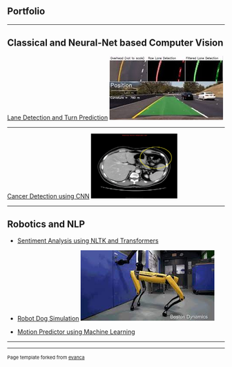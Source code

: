 ## Portfolio

---

## Classical and Neural-Net based Computer Vision

[Lane Detection and Turn Prediction](/Lane_detect)
<img src="images/lane_detect_thumbnail.jpeg?raw=true"/>

---
[Cancer Detection using CNN]()
<a href="images/CT_gastric_cancer.gif" target="_blank">
  <img src="images/CT_gastric_cancer.gif" alt="CT Gastric Cancer" width="200" height="150">
</a>

---
## Robotics and NLP

- [Sentiment Analysis using NLTK and Transformers](http://example.com/)

- [Robot Dog Simulation](http://example.com/)
  <img src="images/robot_dog_thumbnail.jpeg?raw=true"/>


- [Motion Predictor using Machine Learning](http://example.com/)

---




---
<p style="font-size:11px">Page template forked from <a href="https://github.com/evanca/quick-portfolio">evanca</a></p>
<!-- Remove above link if you don't want to attibute -->
